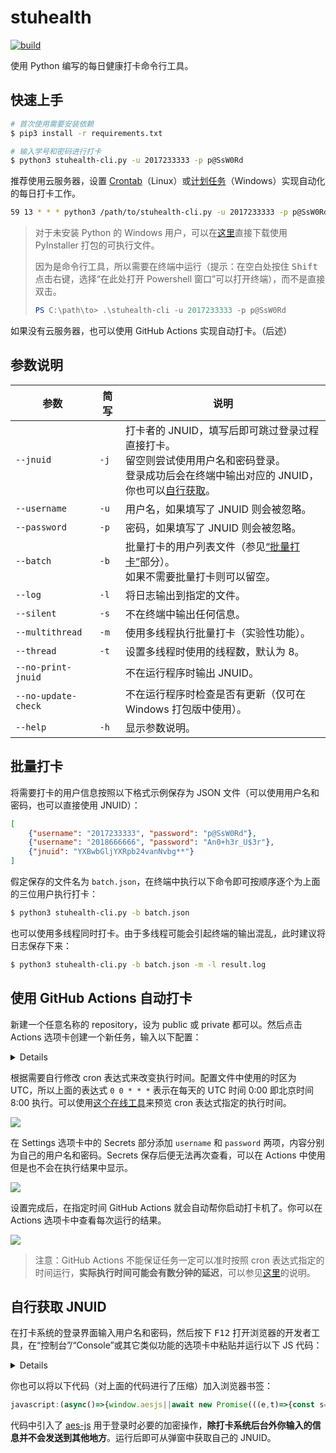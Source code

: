 # stuhealth

[![build](https://github.com/SO-JNU/stuhealth/workflows/build/badge.svg)](https://github.com/SO-JNU/stuhealth/actions)

使用 Python 编写的每日健康打卡命令行工具。

## 快速上手

```bash
# 首次使用需要安装依赖
$ pip3 install -r requirements.txt

# 输入学号和密码进行打卡
$ python3 stuhealth-cli.py -u 2017233333 -p p@SsW0Rd
```

推荐使用云服务器，设置 [Crontab](https://linuxtools-rst.readthedocs.io/zh_CN/latest/tool/crontab.html)（Linux）或[计划任务](https://juejin.cn/post/6844903939930865677)（Windows）实现自动化的每日打卡工作。

```bash
59 13 * * * python3 /path/to/stuhealth-cli.py -u 2017233333 -p p@SsW0Rd
```

> 对于未安装 Python 的 Windows 用户，可以在[这里](https://nightly.link/SO-JNU/stuhealth/workflows/build/master/stuhealth-cli)直接下载使用 PyInstaller 打包的可执行文件。
>
> 因为是命令行工具，所以需要在终端中运行（提示：在空白处按住 <kbd>Shift</kbd> 点击右键，选择“在此处打开 Powershell 窗口”可以打开终端），而不是直接双击。
>
> ```powershell
> PS C:\path\to> .\stuhealth-cli -u 2017233333 -p p@SsW0Rd
> ```

如果没有云服务器，也可以使用 GitHub Actions 实现自动打卡。（后述）

## 参数说明

| 参数 | 简写 | 说明 |
| - | - | - |
| `--jnuid` | `-j` | 打卡者的 JNUID，填写后即可跳过登录过程直接打卡。<br>留空则尝试使用用户名和密码登录。<br>登录成功后会在终端中输出对应的 JNUID，你也可以[自行获取](#自行获取-jnuid)。 |
| `--username` | `-u` | 用户名，如果填写了 JNUID 则会被忽略。 |
| `--password` | `-p` | 密码，如果填写了 JNUID 则会被忽略。 |
| `--batch` | `-b` | 批量打卡的用户列表文件（参见[“批量打卡”](#批量打卡)部分）。<br>如果不需要批量打卡则可以留空。 |
| `--log` | `-l` | 将日志输出到指定的文件。 |
| `--silent` | `-s` | 不在终端中输出任何信息。 |
| `--multithread` | `-m` | 使用多线程执行批量打卡（实验性功能）。 |
| `--thread` | `-t` | 设置多线程时使用的线程数，默认为 8。 |
| `--no-print-jnuid` |  | 不在运行程序时输出 JNUID。 |
| `--no-update-check` |  | 不在运行程序时检查是否有更新（仅可在 Windows 打包版中使用）。 |
| `--help` | `-h` | 显示参数说明。 |

## 批量打卡

将需要打卡的用户信息按照以下格式示例保存为 JSON 文件（可以使用用户名和密码，也可以直接使用 JNUID）：

```json
[
    {"username": "2017233333", "password": "p@SsW0Rd"},
    {"username": "2018666666", "password": "An0+h3r_U$3r"},
    {"jnuid": "YXBwbGljYXRpb24vanNvbg**"}
]
```

假定保存的文件名为 `batch.json`，在终端中执行以下命令即可按顺序逐个为上面的三位用户执行打卡：

```bash
$ python3 stuhealth-cli.py -b batch.json
```

也可以使用多线程同时打卡。由于多线程可能会引起终端的输出混乱，此时建议将日志保存下来：

```bash
$ python3 stuhealth-cli.py -b batch.json -m -l result.log
```

## 使用 GitHub Actions 自动打卡

新建一个任意名称的 repository，设为 public 或 private 都可以。然后点击 Actions 选项卡创建一个新任务，输入以下配置：

<details>

```yaml
name: stuhealth-checkin

on:
  workflow_dispatch:
  schedule:
    # * is a special character in YAML so you have to quote this string
    - cron: '0 0 * * *'

jobs:
  stuhealth-checkin:
    runs-on: ubuntu-latest
    steps:
      - uses: actions/checkout@v2
      - name: Clone stuhealth repository
        run: git clone https://github.com/SO-JNU/stuhealth.git
      - name: Setup Python
        uses: actions/setup-python@v2
        with:
          python-version: 3.x
          architecture: x64
      - name: Cache pip dependencies
        uses: actions/cache@v2
        with:
          path: ~/.cache/pip
          key: ${{ runner.os }}-pip-${{ hashFiles('**/requirements.txt') }}
      - name: Install pip dependencies
        working-directory: stuhealth
        run: pip install -r requirements.txt
      - name: Run stuhealth
        working-directory: stuhealth
        run: python stuhealth-cli.py -u ${{ secrets.username }} -p ${{ secrets.password }} --no-print-jnuid
```

</details>

根据需要自行修改 cron 表达式来改变执行时间。配置文件中使用的时区为 UTC，所以上面的表达式 `0 0 * * *` 表示在每天的 UTC 时间 0:00 即北京时间 8:00 执行。可以使用[这个在线工具](https://tool.lu/crontab/)来预览 cron 表达式指定的执行时间。

![](https://img20.360buyimg.com/myjd/jfs/t1/160304/2/11226/43567/6045b463Ec9175d2c/3ca97ae8413b2798.png)

在 Settings 选项卡中的 Secrets 部分添加 `username` 和 `password` 两项，内容分别为自己的用户名和密码。Secrets 保存后便无法再次查看，可以在 Actions 中使用但是也不会在执行结果中显示。

![](https://img20.360buyimg.com/myjd/jfs/t1/159718/28/11336/30002/6045b470E9a94b02d/d0547851b07f1b23.png)

设置完成后，在指定时间 GitHub Actions 就会自动帮你启动打卡机了。你可以在 Actions 选项卡中查看每次运行的结果。

![](https://img20.360buyimg.com/myjd/jfs/t1/140991/34/13332/31473/6045b473E62883ca1/557a90fa0e6b0100.png)

> 注意：GitHub Actions 不能保证任务一定可以准时按照 cron 表达式指定的时间运行，**实际执行时间可能会有数分钟的延迟**，可以参见[这里](https://upptime.js.org/blog/2021/01/22/github-actions-schedule-not-working/)的说明。

## 自行获取 JNUID

在打卡系统的登录界面输入用户名和密码，然后按下 <kbd>F12</kbd> 打开浏览器的开发者工具，在“控制台”/“Console”或其它类似功能的选项卡中粘贴并运行以下 JS 代码：

<details>

```js
(async () => {

if (!window.aesjs) {
    await new Promise((resolve, reject) => {
        const el = document.createElement('script');
        el.src = 'https://cdn.jsdelivr.net/npm/aes-js@3/index.min.js';
        el.onload = resolve;
        el.onerror = reject;
        document.body.appendChild(el);
    });
}

const key = aesjs.utils.utf8.toBytes('xAt9Ye&SouxCJziN');
const username = document.getElementById('zh').value || prompt('请输入学号：');
const password = document.getElementById('passw').value || prompt('请输入密码：');
const passwordEncrypted = (new aesjs.ModeOfOperation.cbc(
    key,
    key
)).encrypt(aesjs.padding.pkcs7.pad(aesjs.utils.utf8.toBytes(password)))

fetch(
    'https://stuhealth.jnu.edu.cn/api/user/login',
    {
        method: 'post',
        headers: {
            'Content-Type': 'application/json',
        },
        body: JSON.stringify({
            username,
            password: btoa(String.fromCharCode.apply(null, passwordEncrypted)),
        }),
    }
)
    .then(res => res.json())
    .then(res => {
        if (!res.meta.success) throw new Error(res.meta.msg);
        alert(`JNUID: ${res.data.jnuid}`);
    })
    .catch(alert);

})()
```

</details>

你也可以将以下代码（对上面的代码进行了压缩）加入浏览器书签：

```js
javascript:(async()=>{window.aesjs||await new Promise(((e,t)=>{const s=document.createElement("script");s.src="https://cdn.jsdelivr.net/npm/aes-js@3/index.min.js",s.onload=e,s.onerror=t,document.body.appendChild(s)}));const e=aesjs.utils.utf8.toBytes("xAt9Ye&SouxCJziN"),t=document.getElementById("zh").value||prompt("%E8%AF%B7%E8%BE%93%E5%85%A5%E5%AD%A6%E5%8F%B7%EF%BC%9A"),s=document.getElementById("passw").value||prompt("%E8%AF%B7%E8%BE%93%E5%85%A5%E5%AF%86%E7%A0%81%EF%BC%9A"),n=new aesjs.ModeOfOperation.cbc(e,e).encrypt(aesjs.padding.pkcs7.pad(aesjs.utils.utf8.toBytes(s)));fetch("https://stuhealth.jnu.edu.cn/api/user/login",{method:"post",headers:{"Content-Type":"application/json"},body:JSON.stringify({username:t,password:btoa(String.fromCharCode.apply(null,n))})}).then((e=>e.json())).then((e=>{if(!e.meta.success)throw new Error(e.meta.msg);alert(`JNUID: ${e.data.jnuid}`)})).catch(alert)})()
```

代码中引入了 [aes-js](https://github.com/ricmoo/aes-js) 用于登录时必要的加密操作，**除打卡系统后台外你输入的信息并不会发送到其他地方**。运行后即可从弹窗中获取自己的 JNUID。